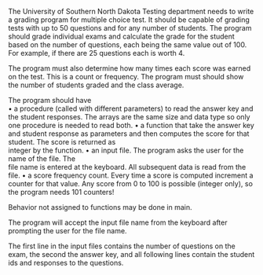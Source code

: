The University of Southern North Dakota Testing department needs to write a 
grading program for multiple choice test. It should be capable of grading tests 
with up to 50 questions and for any number of students. The program should grade 
individual exams and calculate the grade for the student based on the number of 
questions, each being the same value out of 100. For example, if there are 25 
questions each is worth 4.

The program must also determine how many times each score was earned on the test.
This is a count or frequency. The program must should show the number of students
graded and the class average.

The program should have  
•	a procedure (called with different parameters) to read the answer key 
	and the student responses. The arrays are the same size and data type so 
	only one procedure is needed to read both.
•	a function that take the answer key and student response as parameters 
	and then computes the score for that student. The score is returned as 	
	integer by the function.
•	an input file. The program asks the user for the name of the file. The 	
	file name is entered at the keyboard. All subsequent data is read from 
	the file.
•	a score frequency count. Every time a score is computed increment a 
	counter for that value. Any score from 0 to 100 is possible (integer 
	only), so the program needs 101 counters!

Behavior not assigned to functions may be done in main.

The program will accept the input file name from the keyboard after prompting 
the user for the file name. 

The first line in the input files contains the number of questions on the exam, 
the second the answer key, and all following lines contain the student ids and 
responses to the questions.


